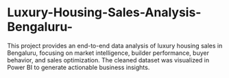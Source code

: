 # Luxury-Housing-Sales-Analysis-Bengaluru-
This project provides an end-to-end data analysis of luxury housing sales in Bengaluru, focusing on market intelligence, builder performance, buyer behavior, and sales optimization. The cleaned dataset was visualized in Power BI to generate actionable business insights.
